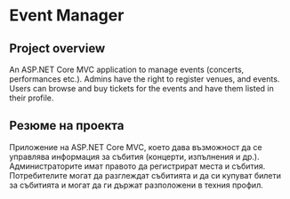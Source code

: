 # Event Manager

## Project overview
An ASP.NET Core MVC application to manage events (concerts, performances etc.). Admins have the right to register venues, and events. Users can browse and buy tickets for the events and have them listed in their profile.

## Резюме на проекта
Приложение на ASP.NET Core MVC, което дава възможност да се управлява информация за събития (концерти, изпълнения и др.). Администраторите имат правото да регистрират места и събития. Потребителите могат да разглеждат събитията и да си купуват билети за събитията и могат да ги държат разположени в техния профил.
